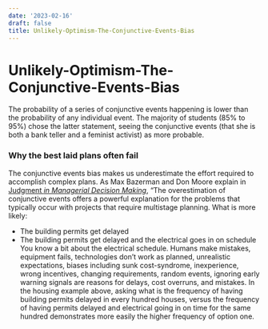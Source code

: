 ```yaml
---
date: '2023-02-16'
draft: false
title: Unlikely-Optimism-The-Conjunctive-Events-Bias
---
```


# Unlikely-Optimism-The-Conjunctive-Events-Bias

The probability of a series of conjunctive events happening is lower than the probability of any individual event.
The majority of students (85% to 95%) chose the latter statement, seeing the conjunctive events (that she is both a bank teller and a feminist activist) as more probable.
### Why the best laid plans often fail
The conjunctive events bias makes us underestimate the effort required to accomplish complex plans.
As Max Bazerman and Don Moore explain in [Judgment *in Managerial Decision Making*](https://www.amazon.com/gp/product/1118065700/ref=as_li_qf_asin_il_tl?ie=UTF8&tag=farnamstreet-20&creative=9325&linkCode=as2&creativeASIN=1118065700&linkId=8bc7deb2555ae3d922e9acb4e82e44b9), “The overestimation of conjunctive events offers a powerful explanation for the problems that typically occur with projects that require multistage planning.
What is more likely:
- The building permits get delayed
- The building permits get delayed and the electrical goes in on schedule
You know a bit about the electrical schedule.
Humans make mistakes, equipment fails, technologies don’t work as planned, unrealistic expectations, biases including sunk cost-syndrome, inexperience, wrong incentives, changing requirements, random events, ignoring early warning signals are reasons for delays, cost overruns, and mistakes.
In the housing example above, asking what is the frequency of having building permits delayed in every hundred houses, versus the frequency of having permits delayed and electrical going in on time for the same hundred demonstrates more easily the higher frequency of option one.
